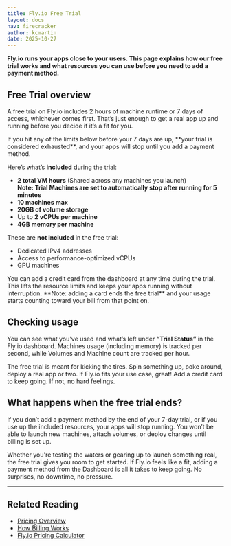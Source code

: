 ```yaml
---
title: Fly.io Free Trial
layout: docs
nav: firecracker
author: kcmartin
date: 2025-10-27
---
```


**Fly.io runs your apps close to your users. This page explains how our free trial works and what resources you can use before you need to add a payment method.**

## Free Trial overview

A free trial on Fly.io includes 2 hours of machine runtime or 7 days of access, whichever comes first. That’s just enough to get a real app up and running before you decide if it’s a fit for you.

<div class="callout">If you hit any of the limits below before your 7 days are up, **your trial is considered exhausted**, and your apps will stop until you add a payment method.</div>

Here’s what’s **included** during the trial:

- **2 total VM hours** (Shared across any machines you launch) <br /> **Note: Trial Machines are set to automatically stop after running for 5 minutes**
- **10 machines max**
- **20GB of volume storage**
- Up to **2 vCPUs per machine**
- **4GB memory per machine**

These are **not included** in the free trial:

- Dedicated IPv4 addresses
- Access to performance-optimized vCPUs
- GPU machines

<div class="callout">You can add a credit card from the dashboard at any time during the trial. This lifts the resource limits and keeps your apps running without interruption. **Note: adding a card ends the free trial** and your usage starts counting toward your bill from that point on.</div>

## Checking usage

You can see what you’ve used and what’s left under **“Trial Status”** in the Fly.io dashboard. Machines usage (including memory) is tracked per second, while Volumes and Machine count are tracked per hour.

The free trial is meant for kicking the tires. Spin something up, poke around, deploy a real app or two. If Fly.io fits your use case, great! Add a credit card to keep going. If not, no hard feelings.

## What happens when the free trial ends?

If you don’t add a payment method by the end of your 7-day trial, or if you use up the included resources, your apps will stop running. You won’t be able to launch new machines, attach volumes, or deploy changes until billing is set up.

Whether you're testing the waters or gearing up to launch something real, the free trial gives you room to get started. If Fly.io feels like a fit, adding a payment method from the Dashboard is all it takes to keep going. No surprises, no downtime, no pressure.

---

## Related Reading

- [Pricing Overview](/docs/about/pricing/)
- [How Billing Works](/docs/about/billing/)
- [Fly.io Pricing Calculator](https://fly.io/calculator)
